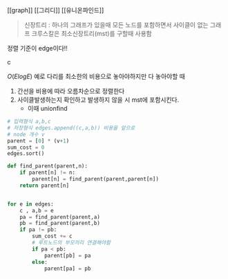 [[graph]] [[그리디]] [[유니온파인드]]
> 신장트리 : 하나의 그래프가 있을때 모든 노드를 포함하면서 사이클이 없는 그래프
> 크루스칼은 최소신장트리(mst)를 구할때 사용함

정렬 기준이 edge이다!!

c

$O(ElogE)$
예로 다리를 최소한의 비용으로 놓아야하지만 다 놓아야할 때
1. 간선을 비용에 따라 오름차순으로 정렬한다
2. 사이클발생하는지 확인하고 발생하지 않을 시 mst에 포함시킨다. 
	- 이때 unionfind
```python
# 입력형식 a,b,c
# 저장형식 edges.append((c,a,b)) 비용을 앞으로
# node 개수 v
parent = [0] * (v+1)
sum_cost = 0
edges.sort()

def find_parent(parent,n):
	if parent[n] != n:
		parent[n] = find_parent(parent,parent[n])
	return parent[n]


for e in edges:
	c , a,b = e
	pa = find_parent(parent,a)
	pb = find_parent(parent,b)
	if pa != pb:
		sum_cost += c
		# 루트노드의 부모끼리 연결해야함
		if pa < pb:
			parent[pb] = pa
		else:
			parent[pa] = pb
	

```